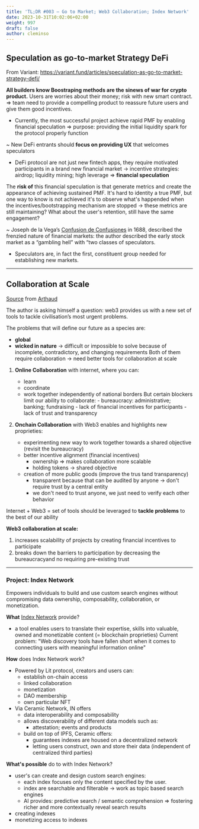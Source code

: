```yaml
---
title: 'TL;DR #003 – Go to Market; Web3 Collaboration; Index Network'
date: 2023-10-31T10:02:06+02:00
weight: 997
draft: false
author: cleminso
---
```


## Speculation as go-to-market Strategy DeFi

From Variant: https://variant.fund/articles/speculation-as-go-to-market-strategy-defi/ 

**All builders know Boostraping methods are the sinews of war for crypto product.**
Users are worries about their money; risk with new smart contract.
=> team need to provide a compelling product to reassure future users and give them good incentives.
- Currently, the most successful project achieve rapid PMF by enabling financial speculation
	=> purpose: providing the initial liquidity spark for the protocol properly function

~ New DeFi entrants should **focus on providing UX** that welcomes speculators

- DeFi protocol are not just new fintech apps, they require motivated participants in a brand new financial market → incentive strategies: airdrop; liquidity mining; high leverage => **financial speculation**

The **risk of** this financial speculation is that generate metrics and create the appearance of achieving sustained PMF. It's hard to identity a true PMF, but one way to know is not achieved it's to observe what's happended when the incentives/bootstrapping mechanism are stopped → these metrics are still maintaining? What about the user's retention, still have the same engagement?

~ Joseph de la Vega’s [Confusion de Confusiones](https://gwern.net/doc/economics/1688-delavega-confusionofconfusions.pdf) in 1688, described the frenzied nature of financial markets: the author described the early stock market as a “gambling hell” with “two classes of speculators.

- Speculators are, in fact the first, constituent group needed for establishing new markets.

--- 

## Collaboration at Scale

[Source](https://inc.mirror.xyz/S6BngEcDHbrzY3bb8w8YOaFPlr8tLarGhigRXY12sA8) from [Arthaud](https://twitter.com/arthaud_)

The author is asking himself a question: web3 provides us with a new set of tools to tackle civilisation’s most urgent problems.

The problems that will define our future as a species are:
- **global** 
- **wicked in nature** → difficult or impossible to solve because of incomplete, contradictory, and changing requirements
Both of them require collaboration → need better tools for collaboration at scale

1. **Online Collaboration** with internet, where you can:
	- learn
	- coordinate
	- work together independently of national borders
			But certain blockers limit our ability to collaborate:
			- bureaucracy: administrative; banking; fundraising
			- lack of financial incentives for participants
			- lack of trust and transparency
			
			
			
2. **Onchain Collaboration** with Web3 enables and highlights new proprieties:
	- experimenting new way to work together towards a shared objective (revisit the bureaucracy)
	- better incentive alignment (financial incentives)
		- ownership => makes collaboration more scalable
		- holding tokens → shared objective
	- creation of more public goods (improve the trus tand transparency)
		- transparent because that can be audited by anyone → don't require trust by a central entity
		- we don't need to trust anyone, we just need to verify each other behavior

Internet + Web3 = set of tools should be leveraged to **tackle problems** to the best of our ability

**Web3 collaboration at scale:**

1. increases scalability of projects by creating financial incentives to participate
2. breaks down the barriers to participation by decreasing the bureaucracyand no requiring pre-existing trust

---

### Project: Index Network 

Empowers individuals to build and use custom search engines without compromising data ownership, composability, collaboration, or monetization.

**What** [Index Network](https://index.network/) provide?
- a tool enables users to translate their expertise, skills into valuable, owned and monetizable content (= blockchain proprieties)
Current problem: "Web discovery tools have fallen short when it comes to connecting users with meaningful information online"

**How** does Index Network work?

- Powered by Lit protocol, creators and users can:
	- establish on-chain access
	- linked collaboration
	- monetization
	- DAO membership
	- own particular NFT
- Via Ceramic Network, IN offers
	- data interoperability and composability
	- allows discoverability of different data models such as:
		- attestation; events and products
	- build on top of IPFS, Ceramic offers:
		- guarantees indexes are housed on a decentralized network
		- letting users construct, own and store their data (independent of centralized third parties)

**What's possible** do to with Index Network?

- user's can create and design custom search engines:
	- each index focuses only the content specified by the user.
	- index are searchable and filterable → work as topic based search engines
	- AI provides: predictive search / semantic comprehension => fostering richer and more contextually reveal search results
- creating indexes
- monetizing access to indexes
